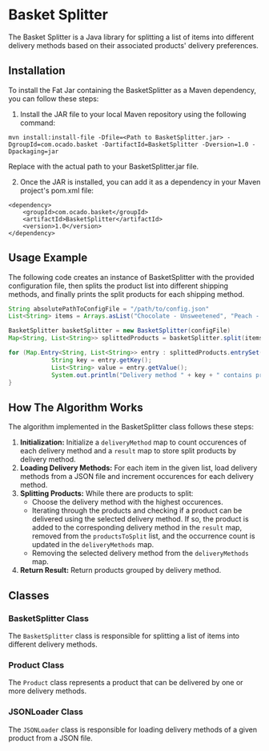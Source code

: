 # Basket Splitter

The Basket Splitter is a Java library for splitting a list of items into different delivery methods based on their associated products' delivery preferences.

## Installation

To install the Fat Jar containing the BasketSplitter as a Maven dependency, you can follow these steps:

1. Install the JAR file to your local Maven repository using the following command:
```
mvn install:install-file -Dfile=<Path to BasketSplitter.jar> -DgroupId=com.ocado.basket -DartifactId=BasketSplitter -Dversion=1.0 -Dpackaging=jar
```
Replace <Path to BasketSplitter.jar> with the actual path to your BasketSplitter.jar file.

2. Once the JAR is installed, you can add it as a dependency in your Maven project's pom.xml file:
```
<dependency>
    <groupId>com.ocado.basket</groupId>
    <artifactId>BasketSplitter</artifactId>
    <version>1.0</version>
</dependency>
```

## Usage Example

The following code creates an instance of BasketSplitter with the provided configuration file, then splits the product list into different shipping methods, and finally prints the split products for each shipping method.
```java
String absolutePathToConfigFile = "/path/to/config.json"
List<String> items = Arrays.asList("Chocolate - Unsweetened", "Peach - Fresh", "Sauce - Salsa", "Bread - Petit Baguette")

BasketSplitter basketSplitter = new BasketSplitter(configFile)
Map<String, List<String>> splittedProducts = basketSplitter.split(items)

for (Map.Entry<String, List<String>> entry : splittedProducts.entrySet()) {
            String key = entry.getKey();
            List<String> value = entry.getValue();
            System.out.println("Delivery method " + key + " contains products: " + value);
}
```

## How The Algorithm Works

The algorithm implemented in the BasketSplitter class follows these steps:
1. **Initialization:** Initialize a `deliveryMethod` map to count occurences of each delivery method and a `result` map to store split products by delivery method.
2. **Loading Delivery Methods:** For each item in the given list, load delivery methods from a JSON file and increment occurences for each delivery method.
3. **Splitting Products:** While there are products to split:
   * Choose the delivery method with the highest occurences.
   * Iterating through the products and checking if a product can be delivered using the selected delivery method. If so, the product is added to the corresponding delivery method in the `result` map, removed from the `productsToSplit` list, and the occurrence count is updated in the `deliveryMethods` map.
   * Removing the selected delivery method from the `deliveryMethods` map.
4. **Return Result:** Return products grouped by delivery method.

## Classes
### BasketSplitter Class

The `BasketSplitter` class is responsible for splitting a list of items into different delivery methods.

### Product Class

The `Product` class represents a product that can be delivered by one or more delivery methods.

### JSONLoader Class

The `JSONLoader` class is responsible for loading delivery methods of a given product from a JSON file.


